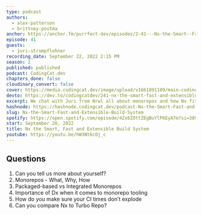 ```yaml
---
type: podcast
authors:
  - alex-patterson
  - brittney-postma
anchor: https://anchor.fm/purrfect-dev/episodes/2-41---Nx-the-Smart--Fast-and-Extensible-Build-System-e1od4to
episode: 41
guests:
  - juri-strumpflohner
recording_date: September 22, 2022 2:15 PM
season: 2
published: published
podcast: CodingCat.dev
chapters_done: false
cloudinary_convert: false
cover: https://media.codingcat.dev/image/upload/v1661891109/main-codingcatdev-photo/Nx-the-Smart-Fast-and-Extensible-Build-System.jpg
devto: https://dev.to/codingcatdev/241-nx-the-smart-fast-and-extensible-build-system-5gn0
excerpt: We chat with Juri from Nrwl all about monorepos and how Nx fits into your development pipeline.
hashnode: https://hashnode.codingcat.dev/podcast-Nx-the-Smart-Fast-and-Extensible-Build-System
slug: Nx-the-Smart-Fast-and-Extensible-Build-System
spotify: https://open.spotify.com/episode/4Zx6ZOttZEgBuYlP6EyA7m?si=389H089iSkGchqkT8aiVmA
start: September 28, 2022
title: Nx the Smart, Fast and Extensible Build System
youtube: https://youtu.be/hW3Nt6cOj_c
---
```


## Questions

1. Can you tell us more about yourself?
2. Monorepos - What, Why, How
3. Packaged-based vs Integrated Monorepos
4. Importance of Dx when it comes to monorepo tooling
5. How do you make sure your CI times don’t explode
6. Can you compare Nx to Turbo Repo?
